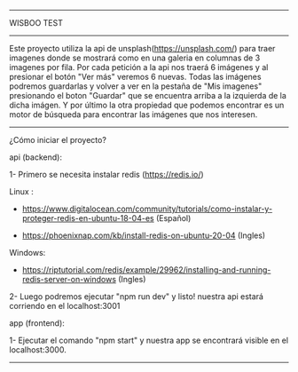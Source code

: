 ---------------------------------------------------------------------------------------------------------------------------------------

WISBOO TEST

---------------------------------------------------------------------------------------------------------------------------------------

Este proyecto utiliza la api de unsplash(https://unsplash.com/) para traer imagenes donde se mostrará como en una galeria en columnas de 3 imagenes por fila. Por cada petición a la api nos traerá 6 imágenes y al presionar el botón "Ver más" veremos 6 nuevas. Todas las imágenes podremos guardarlas y volver a ver en la pestaña de "Mis imagenes" presionando el boton "Guardar" que se encuentra arriba a la izquierda de la dicha imágen. Y por último la otra propiedad que podemos encontrar es un motor de búsqueda para encontrar las imágenes que nos interesen.

---------------------------------------------------------------------------------------------------------------------------------------


¿Cómo iniciar el proyecto?

api (backend): 

1- Primero se necesita instalar redis (https://redis.io/)

Linux : 

- https://www.digitalocean.com/community/tutorials/como-instalar-y-proteger-redis-en-ubuntu-18-04-es (Español)

- https://phoenixnap.com/kb/install-redis-on-ubuntu-20-04 (Ingles)

Windows:

- https://riptutorial.com/redis/example/29962/installing-and-running-redis-server-on-windows (Ingles)

2- Luego podremos ejecutar "npm run dev" y listo! nuestra api estará corriendo en el localhost:3001

app (frontend):

1- Ejecutar el comando "npm start" y nuestra app se encontrará visible en el localhost:3000.

---------------------------------------------------------------------------------------------------------------------------------------
